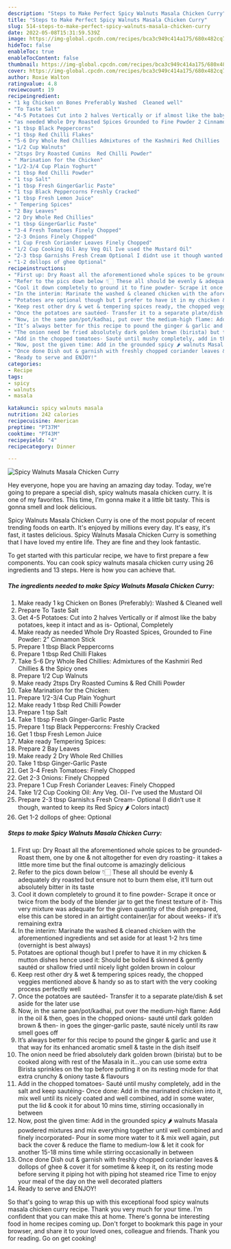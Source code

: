 ```yaml
---
description: "Steps to Make Perfect Spicy Walnuts Masala Chicken Curry"
title: "Steps to Make Perfect Spicy Walnuts Masala Chicken Curry"
slug: 514-steps-to-make-perfect-spicy-walnuts-masala-chicken-curry
date: 2022-05-08T15:31:59.539Z
image: https://img-global.cpcdn.com/recipes/bca3c949c414a175/680x482cq70/spicy-walnuts-masala-chicken-curry-recipe-main-photo.jpg
hideToc: false
enableToc: true
enableTocContent: false
thumbnail: https://img-global.cpcdn.com/recipes/bca3c949c414a175/680x482cq70/spicy-walnuts-masala-chicken-curry-recipe-main-photo.jpg
cover: https://img-global.cpcdn.com/recipes/bca3c949c414a175/680x482cq70/spicy-walnuts-masala-chicken-curry-recipe-main-photo.jpg
author: Roxie Walton
ratingvalue: 4.8
reviewcount: 19
recipeingredient:
- "1 kg Chicken on Bones Preferably Washed  Cleaned well"
- "To Taste Salt"
- "4-5 Potatoes Cut into 2 halves Vertically or if almost like the baby potatoes keep it intact and as is Optional Completely"
- "as needed Whole Dry Roasted Spices Grounded to Fine Powder 2 Cinnamon Stick"
- "1 tbsp Black Peppercorns"
- "1 tbsp Red Chilli Flakes"
- "5-6 Dry Whole Red Chillies Admixtures of the Kashmiri Red Chillies  the Spicy ones"
- "1/2 Cup Walnuts"
- "2tsps Dry Roasted Cumins  Red Chilli Powder"
- " Marination for the Chicken"
- "1/2-3/4 Cup Plain Yoghurt"
- "1 tbsp Red Chilli Powder"
- "1 tsp Salt"
- "1 tbsp Fresh GingerGarlic Paste"
- "1 tsp Black Peppercorns Freshly Cracked"
- "1 tbsp Fresh Lemon Juice"
- " Tempering Spices"
- "2 Bay Leaves"
- "2 Dry Whole Red Chillies"
- "1 tbsp GingerGarlic Paste"
- "3-4 Fresh Tomatoes Finely Chopped"
- "2-3 Onions Finely Chopped"
- "1 Cup Fresh Coriander Leaves Finely Chopped"
- "1/2 Cup Cooking Oil Any Veg Oil Ive used the Mustard Oil"
- "2-3 tbsp Garnishs Fresh Cream Optional I didnt use it though wanted to keep its Red Spicy  Colors intact"
- "1-2 dollops of ghee Optional"
recipeinstructions:
- "First up: Dry Roast all the aforementioned whole spices to be grounded- Roast them, one by one & not altogether for even dry roasting- it takes a little more time but the final outcome is amazingly delicious"
- "Refer to the pics down below 👇🏻 These all should be evenly & adequately dry roasted but ensure not to burn them else, it’ll turn out absolutely bitter in its taste"
- "Cool it down completely to ground it to fine powder- Scrape it once or twice from the body of the blender jar to get the finest texture of it- This very mixture was adequate for the given quantity of the dish prepared, else this can be stored in an airtight container/jar for about weeks- if it’s remaining extra"
- "In the interim: Marinate the washed & cleaned chicken with the aforementioned ingredients and set aside for at least 1-2 hrs time (overnight is best always)"
- "Potatoes are optional though but I prefer to have it in my chicken & mutton dishes hence used it: Should be boiled & skinned & gently sautéd or shallow fried until nicely light golden brown in colour"
- "Keep rest other dry & wet & tempering spices ready, the chopped veggies mentioned above & handy so as to start with the very cooking process perfectly well"
- "Once the potatoes are sautéed- Transfer it to a separate plate/dish & set aside for the later use"
- "Now, in the same pan/pot/kadhai, put over the medium-high flame: Add in the oil & then, goes in the chopped onions- sauté until dark golden brown & then- in goes the ginger-garlic paste, sauté nicely until its raw smell goes off"
- "It’s always better for this recipe to pound the ginger & garlic and use it that way for its enhanced aromatic smell & taste in the dish itself"
- "The onion need be fried absolutely dark golden brown (birista) but to be cooked along with rest of the Masala in it...you can use some extra Birista sprinkles on the top before putting it on its resting mode for that extra crunchy & oniony taste & flavours"
- "Add in the chopped tomatoes- Sauté until mushy completely, add in the salt and keep sautéing- Once done: Add in the marinated chicken into it, mix well until its nicely coated and well combined, add in some water, put the lid & cook it for about 10 mins time, stirring occasionally in between"
- "Now, post the given time: Add in the grounded spicy 🌶 walnuts Masala powdered mixtures and mix everything together until well combined and finely incorporated- Pour in some more water to it & mix well again, put back the cover & reduce the flame to medium-low & let it cook for another 15-18 mins time while stirring occasionally in between"
- "Once done Dish out & garnish with freshly chopped coriander leaves & dollops of ghee & cover it for sometime & keep it, on its resting mode before serving it piping hot with piping hot steamed rice  Time to enjoy your meal of the day on the well decorated platters"
- "Ready to serve and ENJOY!"
categories:
- Recipe
tags:
- spicy
- walnuts
- masala

katakunci: spicy walnuts masala 
nutrition: 242 calories
recipecuisine: American
preptime: "PT37M"
cooktime: "PT43M"
recipeyield: "4"
recipecategory: Dinner

---
```



![Spicy Walnuts Masala Chicken Curry](https://img-global.cpcdn.com/recipes/bca3c949c414a175/680x482cq70/spicy-walnuts-masala-chicken-curry-recipe-main-photo.jpg)

Hey everyone, hope you are having an amazing day today. Today, we're going to prepare a special dish, spicy walnuts masala chicken curry. It is one of my favorites. This time, I'm gonna make it a little bit tasty. This is gonna smell and look delicious.

Spicy Walnuts Masala Chicken Curry is one of the most popular of recent trending foods on earth. It's enjoyed by millions every day. It's easy, it's fast, it tastes delicious. Spicy Walnuts Masala Chicken Curry is something that I have loved my entire life. They are fine and they look fantastic.




To get started with this particular recipe, we have to first prepare a few components. You can cook spicy walnuts masala chicken curry using 26 ingredients and 13 steps. Here is how you can achieve that.

<!--inarticleads1-->

##### The ingredients needed to make Spicy Walnuts Masala Chicken Curry:

1. Make ready 1 kg Chicken on Bones (Preferably): Washed & Cleaned well
1. Prepare To Taste Salt
1. Get 4-5 Potatoes: Cut into 2 halves Vertically or if almost like the baby potatoes, keep it intact and as is- Optional, Completely
1. Make ready as needed Whole Dry Roasted Spices, Grounded to Fine Powder: 2” Cinnamon Stick
1. Prepare 1 tbsp Black Peppercorns
1. Prepare 1 tbsp Red Chilli Flakes
1. Take 5-6 Dry Whole Red Chillies: Admixtures of the Kashmiri Red Chillies & the Spicy ones
1. Prepare 1/2 Cup Walnuts
1. Make ready 2tsps Dry Roasted Cumins & Red Chilli Powder
1. Take  Marination for the Chicken:
1. Prepare 1/2-3/4 Cup Plain Yoghurt
1. Make ready 1 tbsp Red Chilli Powder
1. Prepare 1 tsp Salt
1. Take 1 tbsp Fresh Ginger-Garlic Paste
1. Prepare 1 tsp Black Peppercorns: Freshly Cracked
1. Get 1 tbsp Fresh Lemon Juice
1. Make ready  Tempering Spices:
1. Prepare 2 Bay Leaves
1. Make ready 2 Dry Whole Red Chillies
1. Take 1 tbsp Ginger-Garlic Paste
1. Get 3-4 Fresh Tomatoes: Finely Chopped
1. Get 2-3 Onions: Finely Chopped
1. Prepare 1 Cup Fresh Coriander Leaves: Finely Chopped
1. Take 1/2 Cup Cooking Oil: Any Veg. Oil- I’ve used the Mustard Oil
1. Prepare 2-3 tbsp Garnish:s Fresh Cream- Optional (I didn’t use it though, wanted to keep its Red Spicy 🌶 Colors intact)
1. Get 1-2 dollops of ghee: Optional




<!--inarticleads2-->

##### Steps to make Spicy Walnuts Masala Chicken Curry:

1. First up: Dry Roast all the aforementioned whole spices to be grounded- Roast them, one by one & not altogether for even dry roasting- it takes a little more time but the final outcome is amazingly delicious
1. Refer to the pics down below 👇🏻 These all should be evenly & adequately dry roasted but ensure not to burn them else, it’ll turn out absolutely bitter in its taste
1. Cool it down completely to ground it to fine powder- Scrape it once or twice from the body of the blender jar to get the finest texture of it- This very mixture was adequate for the given quantity of the dish prepared, else this can be stored in an airtight container/jar for about weeks- if it’s remaining extra
1. In the interim: Marinate the washed & cleaned chicken with the aforementioned ingredients and set aside for at least 1-2 hrs time (overnight is best always)
1. Potatoes are optional though but I prefer to have it in my chicken & mutton dishes hence used it: Should be boiled & skinned & gently sautéd or shallow fried until nicely light golden brown in colour
1. Keep rest other dry & wet & tempering spices ready, the chopped veggies mentioned above & handy so as to start with the very cooking process perfectly well
1. Once the potatoes are sautéed- Transfer it to a separate plate/dish & set aside for the later use
1. Now, in the same pan/pot/kadhai, put over the medium-high flame: Add in the oil & then, goes in the chopped onions- sauté until dark golden brown & then- in goes the ginger-garlic paste, sauté nicely until its raw smell goes off
1. It’s always better for this recipe to pound the ginger & garlic and use it that way for its enhanced aromatic smell & taste in the dish itself
1. The onion need be fried absolutely dark golden brown (birista) but to be cooked along with rest of the Masala in it...you can use some extra Birista sprinkles on the top before putting it on its resting mode for that extra crunchy & oniony taste & flavours
1. Add in the chopped tomatoes- Sauté until mushy completely, add in the salt and keep sautéing- Once done: Add in the marinated chicken into it, mix well until its nicely coated and well combined, add in some water, put the lid & cook it for about 10 mins time, stirring occasionally in between
1. Now, post the given time: Add in the grounded spicy 🌶 walnuts Masala powdered mixtures and mix everything together until well combined and finely incorporated- Pour in some more water to it & mix well again, put back the cover & reduce the flame to medium-low & let it cook for another 15-18 mins time while stirring occasionally in between
1. Once done Dish out & garnish with freshly chopped coriander leaves & dollops of ghee & cover it for sometime & keep it, on its resting mode before serving it piping hot with piping hot steamed rice  Time to enjoy your meal of the day on the well decorated platters
1. Ready to serve and ENJOY!



So that's going to wrap this up with this exceptional food spicy walnuts masala chicken curry recipe. Thank you very much for your time. I'm confident that you can make this at home. There's gonna be interesting food in home recipes coming up. Don't forget to bookmark this page in your browser, and share it to your loved ones, colleague and friends. Thank you for reading. Go on get cooking!
